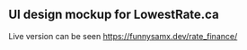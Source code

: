## UI design mockup for LowestRate.ca

Live version can be seen https://funnysamx.dev/rate_finance/
